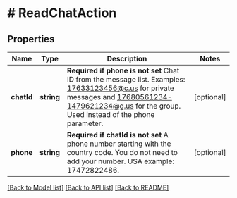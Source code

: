 # # ReadChatAction

## Properties

Name | Type | Description | Notes
------------ | ------------- | ------------- | -------------
**chatId** | **string** | **Required if phone is not set**  Chat ID from the message list. Examples: 17633123456@c.us for private messages and 17680561234-1479621234@g.us for the group. Used instead of the phone parameter. | [optional] 
**phone** | **string** | **Required if chatId is not set**  A phone number starting with the country code. You do not need to add your number.   USA example: 17472822486. | [optional] 

[[Back to Model list]](../../README.md#documentation-for-models) [[Back to API list]](../../README.md#documentation-for-api-endpoints) [[Back to README]](../../README.md)


